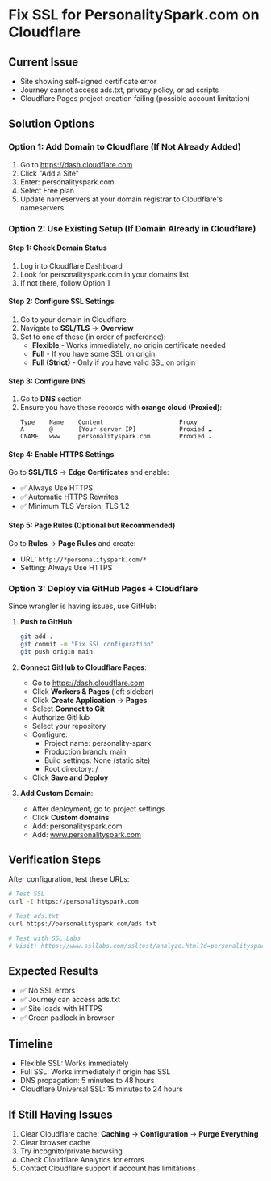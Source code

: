 # Fix SSL for PersonalitySpark.com on Cloudflare

## Current Issue
- Site showing self-signed certificate error
- Journey cannot access ads.txt, privacy policy, or ad scripts
- Cloudflare Pages project creation failing (possible account limitation)

## Solution Options

### Option 1: Add Domain to Cloudflare (If Not Already Added)
1. Go to https://dash.cloudflare.com
2. Click "Add a Site"
3. Enter: personalityspark.com
4. Select Free plan
5. Update nameservers at your domain registrar to Cloudflare's nameservers

### Option 2: Use Existing Setup (If Domain Already in Cloudflare)

#### Step 1: Check Domain Status
1. Log into Cloudflare Dashboard
2. Look for personalityspark.com in your domains list
3. If not there, follow Option 1

#### Step 2: Configure SSL Settings
1. Go to your domain in Cloudflare
2. Navigate to **SSL/TLS** → **Overview**
3. Set to one of these (in order of preference):
   - **Flexible** - Works immediately, no origin certificate needed
   - **Full** - If you have some SSL on origin
   - **Full (Strict)** - Only if you have valid SSL on origin

#### Step 3: Configure DNS
1. Go to **DNS** section
2. Ensure you have these records with **orange cloud (Proxied)**:
   ```
   Type    Name    Content                     Proxy
   A       @       [Your server IP]            Proxied ☁️
   CNAME   www     personalityspark.com        Proxied ☁️
   ```

#### Step 4: Enable HTTPS Settings
Go to **SSL/TLS** → **Edge Certificates** and enable:
- ✅ Always Use HTTPS
- ✅ Automatic HTTPS Rewrites
- ✅ Minimum TLS Version: TLS 1.2

#### Step 5: Page Rules (Optional but Recommended)
Go to **Rules** → **Page Rules** and create:
- URL: `http://*personalityspark.com/*`
- Setting: Always Use HTTPS

### Option 3: Deploy via GitHub Pages + Cloudflare
Since wrangler is having issues, use GitHub:

1. **Push to GitHub**:
   ```bash
   git add .
   git commit -m "Fix SSL configuration"
   git push origin main
   ```

2. **Connect GitHub to Cloudflare Pages**:
   - Go to https://dash.cloudflare.com
   - Click **Workers & Pages** (left sidebar)
   - Click **Create Application** → **Pages**
   - Select **Connect to Git**
   - Authorize GitHub
   - Select your repository
   - Configure:
     - Project name: personality-spark
     - Production branch: main
     - Build settings: None (static site)
     - Root directory: /
   - Click **Save and Deploy**

3. **Add Custom Domain**:
   - After deployment, go to project settings
   - Click **Custom domains**
   - Add: personalityspark.com
   - Add: www.personalityspark.com

## Verification Steps

After configuration, test these URLs:
```bash
# Test SSL
curl -I https://personalityspark.com

# Test ads.txt
curl https://personalityspark.com/ads.txt

# Test with SSL Labs
# Visit: https://www.ssllabs.com/ssltest/analyze.html?d=personalityspark.com
```

## Expected Results
- ✅ No SSL errors
- ✅ Journey can access ads.txt
- ✅ Site loads with HTTPS
- ✅ Green padlock in browser

## Timeline
- Flexible SSL: Works immediately
- Full SSL: Works immediately if origin has SSL
- DNS propagation: 5 minutes to 48 hours
- Cloudflare Universal SSL: 15 minutes to 24 hours

## If Still Having Issues
1. Clear Cloudflare cache: **Caching** → **Configuration** → **Purge Everything**
2. Clear browser cache
3. Try incognito/private browsing
4. Check Cloudflare Analytics for errors
5. Contact Cloudflare support if account has limitations